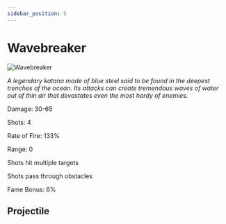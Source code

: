 ```yaml
---
sidebar_position: 5
---
```


# Wavebreaker

![Wavebreaker](http://i.imgur.com/JveDGLv.png)

<i>A legendary katana made of blue steel said to be found in the deepest trenches of the ocean. Its attacks can create tremendous waves of water out of thin air that devastates even the most hardy of enemies.</i>

Damage: 30-65

Shots: 4

Rate of Fire: 133% 

Range: 0

Shots hit multiple targets

Shots pass through obstacles

Fame Bonus: 6%

## Projectile
